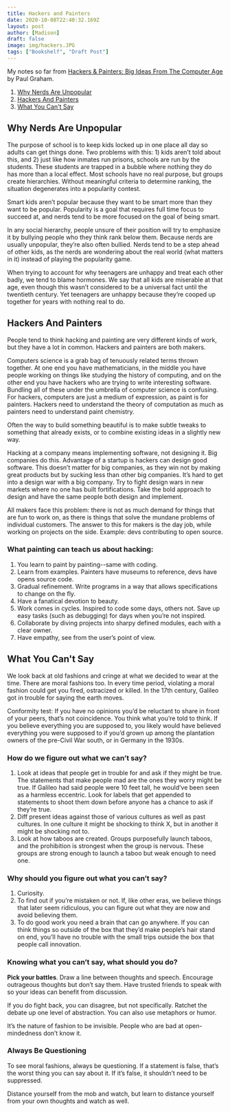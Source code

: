 ```yaml
---
title: Hackers and Painters
date: 2020-10-08T22:40:32.169Z
layout: post
author: [Madison]
draft: false
image: img/hackers.JPG
tags: ["Bookshelf", "Draft Post"]
---
```


My notes so far from [Hackers & Painters: Big Ideas From The Computer Age](https://www.amazon.com/Hackers-Painters-Big-Ideas-Computer/dp/1449389554) by Paul Graham.

1. [Why Nerds Are Unpopular](#why-nerds)
2. [Hackers And Painters](#hackers-and-painters)
3. [What You Can't Say](#what-you-cant-say)

##  Why Nerds Are Unpopular <a name="why-nerds"></a>

The purpose of school is to keep kids locked up in one place all day so adults can get things done. Two problems with this: 1) kids aren’t told about this, and 2) just like how inmates run prisons, schools are run by the students. These students are trapped in a bubble where nothing they do has more than a local effect. Most schools have no real purpose, but groups create hierarchies. Without meaningful criteria to determine ranking, the situation degenerates into a popularity contest. 

Smart kids aren’t popular because they want to be smart more than they want to be popular. Popularity is a goal that requires full time focus to succeed at, and nerds tend to be more focused on the goal of being smart. 

In any social hierarchy, people unsure of their position will try to emphasize it by bullying people who they think rank below them. Because nerds are usually unpopular, they’re also often bullied. Nerds tend to be a step ahead of other kids, as the nerds are wondering about the real world (what matters in it) instead of playing the popularity game. 

When trying to account for why teenagers are unhappy and treat each other badly, we tend to blame hormones. We say that all kids are miserable at that age, even though this wasn’t considered to be a universal fact until the twentieth century. Yet teenagers are unhappy because they’re cooped up together for years with nothing real to do. 

##  Hackers And Painters <a name="hackers-and-painters"></a>

People tend to think hacking and painting are very different  kinds of work, but they have a lot in common. Hackers and painters are both makers.

Computers science is a grab bag of tenuously related terms thrown together. At one end you have mathematicians, in the  middle you have people working on things like studying the history of computing, and on the other end you have hackers who are trying to write interesting software. Bundling all of these under the umbrella of computer science is confusing. For hackers, computers are just a medium of expression, as paint is for painters. Hackers need to understand the theory of computation as much as painters need to understand paint chemistry. 

Often the way to build something beautiful is to make subtle tweaks to something that already exists, or to combine existing ideas in a slightly new way. 

Hacking at a company means implementing software, not designing it. Big companies do this. Advantage of a startup is hackers can design good software. This doesn’t matter for big companies, as they win not by making great products but by sucking less than other big companies. It’s hard to get into a design war with a big company. Try to fight design wars in new markets where no one has built fortifications. Take the bold approach to design and have the same people both design and implement.

All makers face this problem: there is not as much demand for things that are fun to work on, as there is things that solve the mundane problems of individual customers. The answer to this for makers is the day job, while working on projects on the side. Example: devs  contributing to open source. 

### What painting can teach us about hacking:

1. You learn to paint by painting--same with coding.
2. Learn from examples. Painters have museums to reference, devs have opens source code. 
3. Gradual refinement. Write programs in a way that allows specifications to change on the fly. 
4. Have a fanatical  devotion to beauty. 
5. Work comes in cycles. Inspired to code some days, others not. Save up easy tasks (such as debugging) for days when you’re not inspired. 
6. Collaborate by diving projects into sharpy defined modules, each with a clear owner. 
7. Have empathy, see from the user’s point of view.

##  What You Can't Say <a name="what-you-cant-say"></a>

We look back at old fashions and cringe at what we decided to wear at the time. There are moral fashions too. In every time period, violating a moral fashion could get you fired, ostracized or killed. In the 17th century, Galileo got in trouble for saying the earth moves. 

Conformity test: If you have no opinions you’d be reluctant to share in front of your peers, that’s not coincidence. You think what you’re told to think. If you believe everything you are supposed to, you likely would have believed everything you were supposed to if you’d grown up among the plantation owners of the pre-Civil War south, or in Germany in the 1930s. 

### How do we figure out what we can’t say?

1. Look at ideas that people get in trouble for and ask if they might be true. The statements that make people mad are the ones they worry might be true. If Galileo had said people were 10 feet tall, he would’ve been seen as a harmless eccentric. 
Look for labels that get appended to statements to shoot them down before anyone has a chance to ask if they’re true. 
2. Diff present ideas against those of various cultures as well as past cultures. In one culture it might be shocking to think X, but in another it might be shocking not to.
3. Look at how taboos are created. Groups purposefully launch taboos, and the prohibition is strongest when the group is nervous. These groups are strong enough to launch a taboo but weak enough to need one. 

### Why should you figure out what you can’t say?
1. Curiosity.
2. To find out if you’re mistaken or not. If, like other eras, we believe things that later seem ridiculous, you can figure out what they are now and avoid believing them.
3. To do good work you need a brain that can go anywhere. If you can think things so outside of the box that they’d make people’s hair stand on end, you’ll have no trouble with the small trips outside the box that people call innovation. 

### Knowing what you can’t say, what should you do? 

**Pick your battles**. Draw a line between thoughts and speech. Encourage outrageous thoughts but don’t say them. Have trusted friends to speak with so your ideas can benefit from discussion.

If you do fight back, you can disagree, but not specifically. Ratchet the debate up one  level of abstraction. You can also use metaphors or humor. 

It’s the nature of fashion to be invisible. People who are bad at open-mindedness don’t know it. 

### Always Be Questioning

To see moral fashions, always be questioning. If a statement is false, that’s the worst thing you can say about it. If it’s false, it shouldn’t need to be suppressed. 

Distance yourself from the mob and watch, but learn to distance yourself from your own thoughts and watch as well. 